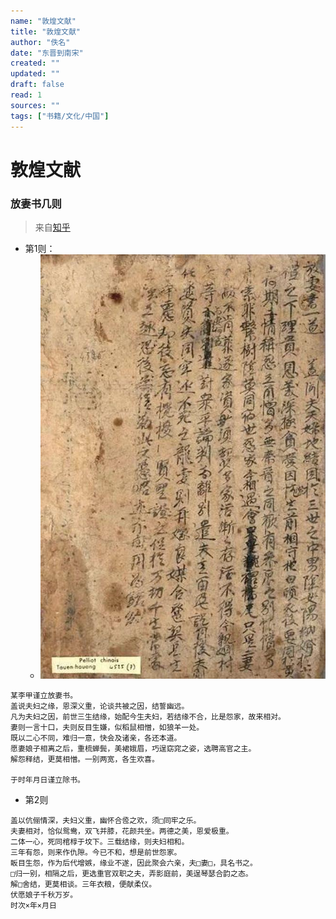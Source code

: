 ```yaml
---
name: "敦煌文献"
title: "敦煌文献"
author: "佚名"
date: "东晋到南宋"
created: ""
updated: ""
draft: false
read: 1
sources: ""
tags: ["书籍/文化/中国"]
---
```


# 敦煌文献

### 放妻书几则

> 来自[知乎](https://zhuanlan.zhihu.com/p/189880489)

* 第1则：
  * ![放妻书](../assets/image/dunhuang_fangqishu.jpg)
```
某李甲谨立放妻书。
盖说夫妇之缘，恩深义重，论谈共被之因，结誓幽远。
凡为夫妇之因，前世三生结缘，始配今生夫妇，若结缘不合，比是怨家，故来相对。
妻则一言十口，夫则反目生嫌，似稻鼠相憎，如狼羊一处。
既以二心不同，难归一意，快会及诸亲，各还本道。
愿妻娘子相离之后，重梳蝉鬓，美裙娥眉，巧逞窈窕之姿，选聘高官之主。
解怨释结，更莫相憎。一别两宽，各生欢喜。

于时年月日谨立除书。
```

* 第2则
```
盖以伉俪情深，夫妇义重，幽怀合卺之欢，须□同牢之乐。
夫妻相对，恰似鸳鸯，双飞并膝，花颜共坐。两德之美，恩爱极重。
二体一心，死同棺椁于坟下。三载结缘，则夫妇相和。
三年有怨，则来作仇隙。今已不和，想是前世怨家。
眅目生怨，作为后代增嫉，缘业不遂，因此聚会六亲，夫□妻□，具名书之。
□归一别，相隔之后，更选重官双职之夫，弄影庭前，美逞琴瑟合韵之态。
解□舍结，更莫相谈。三年衣粮，便献柔仪。
伏愿娘子千秋万岁。
时次×年×月日
```
